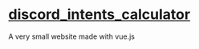 # [discord_intents_calculator](https://blackdestinyxx.github.io/discord_intents_calculator/)
A very small website made with vue.js
